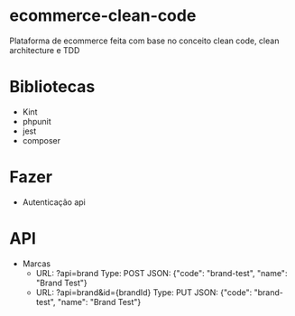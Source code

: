 # ecommerce-clean-code
Plataforma de ecommerce feita com base no conceito clean code, clean architecture e TDD

# Bibliotecas
- Kint
- phpunit
- jest
- composer

# Fazer
- Autenticação api

# API
- Marcas
  - URL: ?api=brand Type: POST JSON: {"code": "brand-test", "name": "Brand Test"}
  - URL: ?api=brand&id={brandId} Type: PUT JSON: {"code": "brand-test", "name": "Brand Test"}